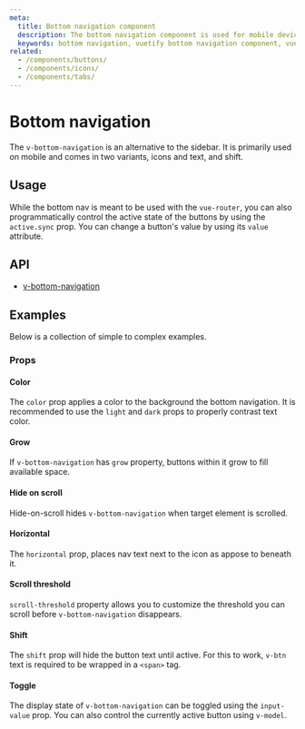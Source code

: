 ```yaml
---
meta:
  title: Bottom navigation component
  description: The bottom navigation component is used for mobile devices and acts as the primary navigation for your application.
  keywords: bottom navigation, vuetify bottom navigation component, vue bottom navigation component
related:
  - /components/buttons/
  - /components/icons/
  - /components/tabs/
---
```


# Bottom navigation

The `v-bottom-navigation` is an alternative to the sidebar. It is primarily used on mobile and comes in two variants, icons and text, and shift.

<entry-ad />

## Usage

While the bottom nav is meant to be used with the `vue-router`, you can also programmatically control the active state of the buttons by using the `active.sync` prop. You can change a button's value by using its `value` attribute.

<example file="v-bottom-navigation/usage" />

## API

- [v-bottom-navigation](../../api/v-bottom-navigation)

## Examples

Below is a collection of simple to complex examples.

### Props

#### Color

The `color` prop applies a color to the background the bottom navigation. It is recommended to use the `light` and `dark` props to properly contrast text color.

<example file="v-bottom-navigation/prop-color" />

#### Grow

If `v-bottom-navigation` has `grow` property, buttons within it grow to fill available space.

<example file="v-bottom-navigation/prop-grow" />

#### Hide on scroll

Hide-on-scroll hides `v-bottom-navigation` when target element is scrolled.

<example file="v-bottom-navigation/prop-hide-on-scroll" />

#### Horizontal

The `horizontal` prop, places nav text next to the icon as appose to beneath it.

<example file="v-bottom-navigation/prop-horizontal" />

#### Scroll threshold

`scroll-threshold` property allows you to customize the threshold you can scroll before `v-bottom-navigation` disappears.

<example file="v-bottom-navigation/prop-scroll-threshold" />

#### Shift

The `shift` prop will hide the button text until active. For this to work, `v-btn` text is required to be wrapped in a `<span>` tag.

<example file="v-bottom-navigation/prop-shift" />

#### Toggle

The display state of `v-bottom-navigation` can be toggled using the `input-value` prop. You can also control the currently active button using `v-model`.

<example file="v-bottom-navigation/prop-toggle" />

<backmatter />
